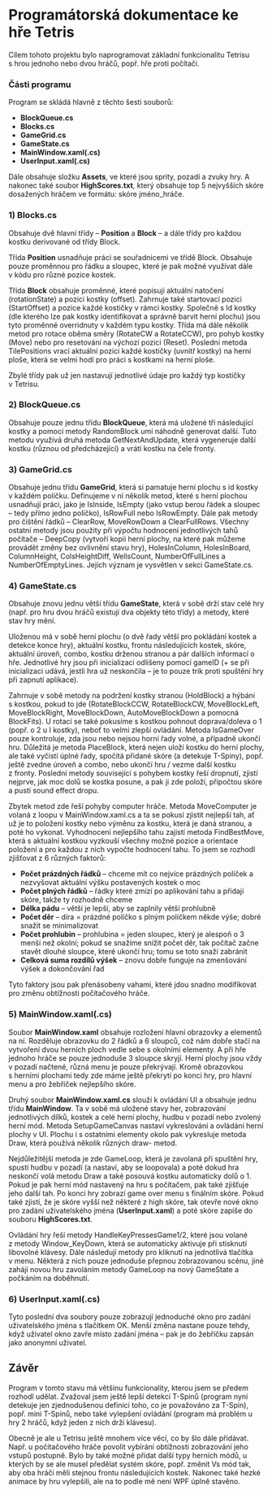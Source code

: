# Programátorská dokumentace ke hře Tetris

Cílem tohoto projektu bylo naprogramovat základní funkcionalitu Tetrisu s hrou jednoho nebo dvou hráčů, popř. hře proti počítači.

### Části programu

Program se skládá hlavně z těchto šesti souborů:

- **BlockQueue.cs**
- **Blocks.cs**
- **GameGrid.cs**
- **GameState.cs**
- **MainWindow.xaml(.cs)**
- **UserInput.xaml(.cs)**

Dále obsahuje složku **Assets**, ve které jsou sprity, pozadí a zvuky hry. A nakonec také soubor **HighScores.txt**, který obsahuje top 5 nejvyšších skóre dosažených hráčem ve formátu: skóre jméno\_hráče.

### 1) Blocks.cs

Obsahuje dvě hlavní třídy – **Position** a **Block** – a dále třídy pro každou kostku derivované od třídy Block.

Třída **Position** usnadňuje práci se souřadnicemi ve třídě Block. Obsahuje pouze proměnnou pro řádku a sloupec, které je pak možné využívat dále v kódu pro různé pozice kostek.

Třída **Block** obsahuje proměnné, které popisují aktuální natočení (rotationState) a pozici kostky (offset). Zahrnuje také startovací pozici (StartOffset) a pozice každé kostičky v rámci kostky. Společně s Id kostky (dle kterého lze pak kostky identifikovat a správně barvit herní plochu) jsou tyto proměnné overridnuty v každém typu kostky. Třída má dále několik metod pro rotace oběma směry (RotateCW a RotateCCW), pro pohyb kostky (Move) nebo pro resetování na výchozí pozici (Reset). Poslední metoda TilePositions vrací aktuální pozici každé kostičky (uvnitř kostky) na herní ploše, která se velmi hodí pro práci s kostkami na herní ploše.

Zbylé třídy pak už jen nastavují jednotlivé údaje pro každý typ kostičky v Tetrisu.

### 2) BlockQueue.cs

Obsahuje pouze jednu třídu **BlockQueue**, která má uložené tři následující kostky a pomocí metody RandomBlock umí náhodně generovat další. Tuto metodu využívá druhá metoda GetNextAndUpdate, která vygeneruje další kostku (různou od předcházející) a vrátí kostku na čele fronty.

### 3) GameGrid.cs

Obsahuje jednu třídu **GameGrid**, která si pamatuje herní plochu s id kostky v každém políčku. Definujeme v ní několik metod, které s herní plochou usnadňují práci, jako je IsInside, IsEmpty (jako vstup berou řádek a sloupec – tedy přímo jedno políčko), IsRowFull nebo IsRowEmpty. Dále pak metody pro čištění řádků – ClearRow, MoveRowDown a ClearFullRows. Všechny ostatní metody jsou použity při výpočtu hodnocení jednotlivých tahů počítače – DeepCopy (vytvoří kopii herní plochy, na které pak můžeme provádět změny bez ovlivnění stavu hry), HolesInColumn, HolesInBoard, ColumnHeight, ColsHeightDiff, WellsCount, NumberOfFullLines a NumberOfEmptyLines. Jejich význam je vysvětlen v sekci GameState.cs.

### 4) GameState.cs

Obsahuje znovu jednu větší třídu **GameState**, která v sobě drží stav celé hry (např. pro hru dvou hráčů existují dva objekty této třídy) a metody, které stav hry mění.

Uloženou má v sobě herní plochu (o dvě řady větší pro pokládání kostek a detekce konce hry), aktuální kostku, frontu následujících kostek, skóre, aktuální úroveň, combo, kostku drženou stranou a pár dalších informací o hře. Jednotlivé hry jsou při inicializaci odlišeny pomocí gameID (+ se při inicializaci udává, jestli hra už neskončila – je to pouze trik proti spuštění hry při zapnutí aplikace).

Zahrnuje v sobě metody na podržení kostky stranou (HoldBlock) a hýbání s kostkou, pokud to jde (RotateBlockCCW, RotateBlockCW, MoveBlockLeft, MoveBlockRight, MoveBlockDown, AutoMoveBlockDown a pomocná BlockFits). U rotací se také pokusíme s kostkou pohnout doprava/doleva o 1 (popř. o 2 u I kostky), neboť to velmi zlepší ovládání. Metoda IsGameOver pouze kontroluje, zda jsou nebo nejsou horní řady volné, a případně ukončí hru. Důležitá je metoda PlaceBlock, která nejen uloží kostku do herní plochy, ale také vyčistí úplné řady, spočítá přidané skóre (a detekuje T-Spiny), popř. ještě zvedne úroveň a combo, nebo ukončí hru / vezme další kostku z fronty. Poslední metody související s pohybem kostky řeší dropnutí, zjistí nejprve, jak moc dolů se kostka posune, a pak ji zde položí, připočtou skóre a pustí sound effect dropu.

Zbytek metod zde řeší pohyby computer hráče. Metoda MoveComputer je volaná z loopu v MainWindow.xaml.cs a ta se pokusí zjistit nejlepší tah, ať už je to položení kostky nebo výměnu za kostku, která je daná stranou, a poté ho vykonat. Vyhodnocení nejlepšího tahu zajistí metoda FindBestMove, která s aktuální kostkou vyzkouší všechny možné pozice a orientace položení a pro každou z nich vypočte hodnocení tahu. To jsem se rozhodl zjišťovat z 6 různých faktorů:

- **Počet prázdných řádků** – chceme mít co nejvíce prázdných políček a nezvyšovat aktuální výšku postavených kostek o moc
- **Počet plných řádků** – řádky které zmizí po aplikování tahu a přidají skóre,  takže ty rozhodně chceme
- **Délka pádu** – větší je lepší, aby se zaplnily větší prohlubně
- **Počet děr** – díra = prázdné políčko s plným políčkem někde výše; dobré snažit se minimalizovat
- **Počet prohlubin** – prohlubina = jeden sloupec, který je alespoň o 3 menší než okolní; pokud se snažíme snížit počet děr, tak počítač začne stavět dlouhé sloupce, které ukončí hru; tomu se toto snaží zabránit
- **Celková suma rozdílů výšek** – znovu dobře funguje na zmenšování výšek a dokončování řad

Tyto faktory jsou pak přenásobeny vahami, které jdou snadno modifikovat pro změnu obtížnosti počítačového hráče.

### 5) MainWindow.xaml(.cs)

Soubor **MainWindow.xaml** obsahuje rozložení hlavní obrazovky a elementů na ní. Rozděluje obrazovku do 2 řádků a 6 sloupců, což nám dobře stačí na vytvoření dvou herních ploch vedle sebe s okolními elementy. A při hře jednoho hráče se pouze jednoduše 3 sloupce skryjí. Herní plochy jsou vždy v pozadí načtené, různá menu je pouze překrývají. Kromě obrazovkou s herními plochami tedy zde máme ještě překrytí po konci hry, pro hlavní menu a pro žebříček nejlepšího skóre.

Druhý soubor **MainWindow.xaml.cs** slouží k ovládání UI a obsahuje jednu třídu **MainWindow**. Ta v sobě má uložené stavy her, zobrazování jednotlivých dílků, kostek a celé herní plochy, hudbu v pozadí nebo zvolený herní mód. Metoda SetupGameCanvas nastaví vykreslování a ovládání herní plochy v UI. Plochu i s ostatními elementy okolo pak vykresluje metoda Draw, která používá několik různých draw- metod.

Nejdůležitější metoda je zde GameLoop, která je zavolaná při spuštění hry, spustí hudbu v pozadí (a nastaví, aby se loopovala) a poté dokud hra neskončí volá metodu Draw a také posouvá kostku automaticky dolů o 1. Pokud je pak herní mód nastavený na hru s počítačem, pak také zjišťuje jeho další tah. Po konci hry zobrazí game over menu s finálním skóre. Pokud také zjistí, že je skóre vyšší než některé z high skóre, tak otevře nové okno pro zadání uživatelského jména (**UserInput.xaml**) a poté skóre zapíše do souboru **HighScores.txt**.

Ovládání hry řeší metody HandleKeyPressesGame1/2, které jsou volané z metody Window\_KeyDown, která se automaticky aktivuje při stisknutí libovolné klávesy. Dále následují metody pro kliknutí na jednotlivá tlačítka v menu. Některá z nich pouze jednoduše přepnou zobrazovanou scénu, jiné zahájí novou hru zavoláním metody GameLoop na nový GameState a počkáním na doběhnutí.

### 6) UserInput.xaml(.cs)

Tyto poslední dva soubory pouze zobrazují jednoduché okno pro zadání uživatelského jména s tlačítkem OK. Menší změna nastane pouze tehdy, když uživatel okno zavře místo zadání jména – pak je do žebříčku zapsán jako anonymní uživatel.

## Závěr

Program v tomto stavu má většinu funkcionality, kterou jsem se předem rozhodl udělat. Zvažoval jsem ještě lepší detekci T-Spinů (program nyní detekuje jen zjednodušenou definici toho, co je považováno za T-Spin), popř. mini T-Spinů, nebo také vylepšení ovládání (program má problém u hry 2 hráčů, když jeden z nich drží klávesu).

Obecně je ale u Tetrisu ještě mnohem více věcí, co by šlo dále přidávat. Např. u počítačového hráče povolit vybírání obtížnosti zobrazování jeho vstupů postupně. Bylo by také možné přidat další typy herních módů, u kterých by se ale musel předělat systém skóre, popř. změnit Vs mód tak, aby oba hráči měli stejnou frontu následujících kostek. Nakonec také hezké animace by hru vylepšili, ale na to podle mě není WPF úplně stavěno. 